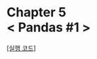 
Chapter 5<br/>
< Pandas #1 >
===============================

[[실행 코드]](https://github.com/alstn2468/Python_For_Machine_Learning/blob/master/Chapter.5/2.ipynb)
